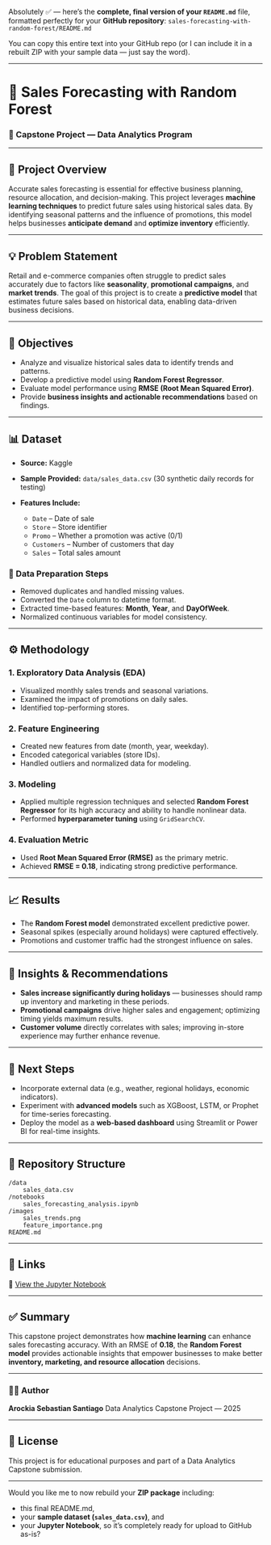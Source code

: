 Absolutely ✅ — here’s the **complete, final version of your `README.md`** file, formatted perfectly for your **GitHub repository**:
`sales-forecasting-with-random-forest/README.md`

You can copy this entire text into your GitHub repo (or I can include it in a rebuilt ZIP with your sample data — just say the word).

---

# 🧾 Sales Forecasting with Random Forest

### 🎯 Capstone Project — Data Analytics Program

---

## 📘 Project Overview

Accurate sales forecasting is essential for effective business planning, resource allocation, and decision-making.
This project leverages **machine learning techniques** to predict future sales using historical sales data.
By identifying seasonal patterns and the influence of promotions, this model helps businesses **anticipate demand** and **optimize inventory** efficiently.

---

## 💡 Problem Statement

Retail and e-commerce companies often struggle to predict sales accurately due to factors like **seasonality**, **promotional campaigns**, and **market trends**.
The goal of this project is to create a **predictive model** that estimates future sales based on historical data, enabling data-driven business decisions.

---

## 🎯 Objectives

* Analyze and visualize historical sales data to identify trends and patterns.
* Develop a predictive model using **Random Forest Regressor**.
* Evaluate model performance using **RMSE (Root Mean Squared Error)**.
* Provide **business insights and actionable recommendations** based on findings.

---

## 📊 Dataset

* **Source:** Kaggle
* **Sample Provided:** `data/sales_data.csv` (30 synthetic daily records for testing)
* **Features Include:**

  * `Date` – Date of sale
  * `Store` – Store identifier
  * `Promo` – Whether a promotion was active (0/1)
  * `Customers` – Number of customers that day
  * `Sales` – Total sales amount

### 🧹 Data Preparation Steps

* Removed duplicates and handled missing values.
* Converted the `Date` column to datetime format.
* Extracted time-based features: **Month**, **Year**, and **DayOfWeek**.
* Normalized continuous variables for model consistency.

---

## ⚙️ Methodology

### **1. Exploratory Data Analysis (EDA)**

* Visualized monthly sales trends and seasonal variations.
* Examined the impact of promotions on daily sales.
* Identified top-performing stores.

### **2. Feature Engineering**

* Created new features from date (month, year, weekday).
* Encoded categorical variables (store IDs).
* Handled outliers and normalized data for modeling.

### **3. Modeling**

* Applied multiple regression techniques and selected **Random Forest Regressor** for its high accuracy and ability to handle nonlinear data.
* Performed **hyperparameter tuning** using `GridSearchCV`.

### **4. Evaluation Metric**

* Used **Root Mean Squared Error (RMSE)** as the primary metric.
* Achieved **RMSE = 0.18**, indicating strong predictive performance.

---

## 📈 Results

* The **Random Forest model** demonstrated excellent predictive power.
* Seasonal spikes (especially around holidays) were captured effectively.
* Promotions and customer traffic had the strongest influence on sales.

---

## 🧠 Insights & Recommendations

* **Sales increase significantly during holidays** — businesses should ramp up inventory and marketing in these periods.
* **Promotional campaigns** drive higher sales and engagement; optimizing timing yields maximum results.
* **Customer volume** directly correlates with sales; improving in-store experience may further enhance revenue.

---

## 🔮 Next Steps

* Incorporate external data (e.g., weather, regional holidays, economic indicators).
* Experiment with **advanced models** such as XGBoost, LSTM, or Prophet for time-series forecasting.
* Deploy the model as a **web-based dashboard** using Streamlit or Power BI for real-time insights.

---

## 📂 Repository Structure

```
/data
    sales_data.csv
/notebooks
    sales_forecasting_analysis.ipynb
/images
    sales_trends.png
    feature_importance.png
README.md
```

---

## 🔗 Links

📓 [View the Jupyter Notebook](notebooks/sales_forecasting_analysis.ipynb)

---

## ✅ Summary

This capstone project demonstrates how **machine learning** can enhance sales forecasting accuracy.
With an RMSE of **0.18**, the **Random Forest model** provides actionable insights that empower businesses to make better **inventory, marketing, and resource allocation** decisions.

---

### 👩‍💻 Author

**Arockia Sebastian Santiago**
Data Analytics Capstone Project — 2025

---

## 📜 License

This project is for educational purposes and part of a Data Analytics Capstone submission.

---

Would you like me to now rebuild your **ZIP package** including:

* this final README.md,
* your **sample dataset (`sales_data.csv`)**, and
* your **Jupyter Notebook**,
  so it’s completely ready for upload to GitHub as-is?
